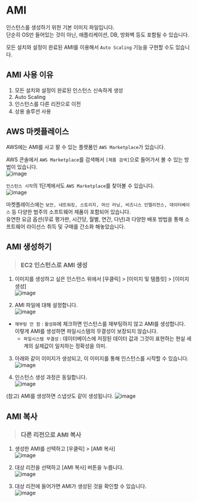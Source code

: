 # AMI

인스턴스를 생성하기 위한 기본 이미지 파일입니다.   
단순히 OS만 들어있는 것이 아닌, 애플리케이션, DB, 방화벽 등도 포함될 수 있습니다.

모든 설치와 설정이 완료된 AMI를 이용해서 `Auto Scaling` 기능을 구현할 수도 있습니다.

## AMI 사용 이유

1. 모든 설치와 설정이 완료된 인스턴스 신속하게 생성
2. Auto Scaling
3. 인스턴스를 다른 리전으로 이전
4. 상용 솔루션 사용

## AWS 마켓플레이스

AWS에는 AMI를 사고 팔 수 있는 플랫폼인 `AWS Marketplace`가 있습니다.   

AWS 콘솔에서 `AWS Marketplace`를 검색해서 `[제품 검색]`으로 들어가서 볼 수 있는 방법이 있습니다.   
![image](https://user-images.githubusercontent.com/43658658/145740267-c710dbce-cedf-4407-987c-231a6513862d.png)

`인스턴스 시작`의 1단계에서도 `AWS Marketplace`를 찾아볼 수 있습니다.   
![image](https://user-images.githubusercontent.com/43658658/145740352-88caa333-bb0c-43d7-8b83-398a0f0b4573.png)

마켓플레이스에는 `보안, 네트워킹, 스토리지, 머신 러닝, 비즈니스 인텔리전스, 데이터베이스` 등 다양한 범주의 소프트웨어 제품이 포함되어 있습니다.   
유연한 요금 옵션(무료 평가판, 시간당, 월별, 연간, 다년)과 다양한 배포 방법을 통해 소프트웨어 라이선스 취득 및 구매를 간소화 해놓았습니다.

## AMI 생성하기

> <h3>EC2 인스턴스로 AMI 생성</h3>

1. 이미지를 생성하고 싶은 인스턴스 위에서 [우클릭] > [이미지 및 템플릿] > [이미지 생성]   
![image](https://user-images.githubusercontent.com/43658658/145740809-7f0a8b55-3a89-4ff2-bb54-9255d33d3121.png)

2. AMI 파일에 대해 설정합니다.   
![image](https://user-images.githubusercontent.com/43658658/145740966-6ae2e9aa-2664-4e3d-ba4f-63e261bf5e1b.png)   
* `재부팅 안 함` : `활성화`에 체크하면 인스턴스를 재부팅하지 않고 AMI를 생성합니다. 이렇게 AMI를 생성하면 파일시스템의 무결성이 보장되지 않습니다.
  - `파일시스템 무결성` : 데이터베이스에 저장된 데이터 값과 그것이 표현하는 현실 세계의 실제값이 일치하는 정확성을 의미.

3. 아래와 같이 이미지가 생성되고, 이 이미지를 통해 인스턴스를 시작할 수 있습니다.   
![image](https://user-images.githubusercontent.com/43658658/145741454-89140096-feef-4fea-ae0a-07c0e1d7bd31.png)

4. 인스턴스 생성 과정은 동일합니다.    
![image](https://user-images.githubusercontent.com/43658658/145741498-46e3795a-2699-448d-ba38-f6de0688350b.png)

(참고) AMI를 생성하면 스냅샷도 같이 생성됩니다.
![image](https://user-images.githubusercontent.com/43658658/145741989-5de8076d-b8dd-40e3-bce0-303a791190d0.png)

## AMI 복사

> <h3>다른 리전으로 AMI 복사</h3>

1. 생성한 AMI를 선택하고 [우클릭] > [AMI 복사]   
![image](https://user-images.githubusercontent.com/43658658/145741684-51d9b505-7aec-4c0a-a298-dfe5058d1edf.png)

2. 대상 리전을 선택하고 [AMI 복사] 버튼을 누릅니다.   
![image](https://user-images.githubusercontent.com/43658658/145741816-12532011-b661-4056-b762-48cfed263c10.png)

3. 대상 리전에 들어가면 AMI가 생성된 것을 확인할 수 있습니다.   
![image](https://user-images.githubusercontent.com/43658658/145742084-164976b8-0263-45f8-9bbb-06475133ac3e.png)
